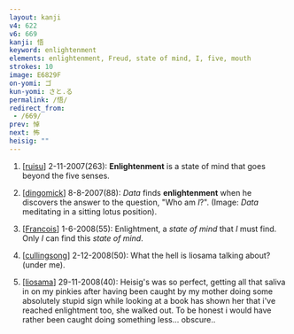 ```yaml
---
layout: kanji
v4: 622
v6: 669
kanji: 悟
keyword: enlightenment
elements: enlightenment, Freud, state of mind, I, five, mouth
strokes: 10
image: E6829F
on-yomi: ゴ
kun-yomi: さと.る
permalink: /悟/
redirect_from:
 - /669/
prev: 悼
next: 怖
heisig: ""
---
```


1) [<a href="http://kanji.koohii.com/profile/ruisu">ruisu</a>] 2-11-2007(263): <strong>Enlightenment</strong> is a state of mind that goes beyond the five senses.

2) [<a href="http://kanji.koohii.com/profile/dingomick">dingomick</a>] 8-8-2007(88): <em>Data</em> finds <strong>enlightenment</strong> when he discovers the answer to the question, &quot;Who am <em>I</em>?&quot;. (Image: <em>Data</em> meditating in a sitting lotus position).

3) [<a href="http://kanji.koohii.com/profile/Francois">Francois</a>] 1-6-2008(55): Enlightment, a <em>state of mind</em> that <em>I</em> must find. Only <em>I</em> can find this <em>state of mind</em>.

4) [<a href="http://kanji.koohii.com/profile/cullingsong">cullingsong</a>] 2-12-2008(50): What the hell is liosama talking about? (under me).

5) [<a href="http://kanji.koohii.com/profile/liosama">liosama</a>] 29-11-2008(40): Heisig&#039;s was so perfect, getting all that saliva in on my pinkies after having been caught by my mother doing some absolutely stupid sign while looking at a book has shown her that i&#039;ve reached enlightment too, she walked out. To be honest i would have rather been caught doing something less... obscure..

